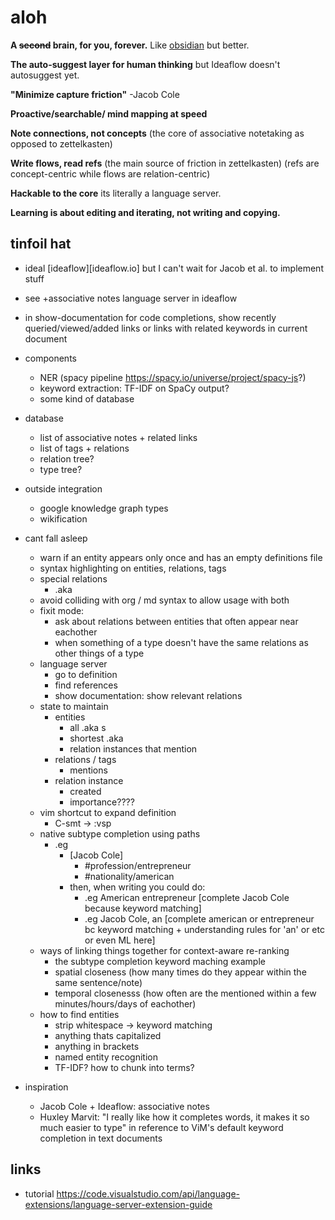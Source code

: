 # aloh

**A ~~second~~ brain, for you, forever.** 
Like [obsidian](https://obsidian.md) but better.

**The auto-suggest layer for human thinking** but Ideaflow doesn't autosuggest yet.

**"Minimize capture friction"** -Jacob Cole

**Proactive/searchable/ mind mapping at speed**

**Note connections, not concepts** (the core of associative notetaking as opposed to zettelkasten)

**Write flows, read refs** (the main source of friction in zettelkasten) (refs are concept-centric while flows are relation-centric)

**Hackable to the core** its literally a language server.

**Learning is about editing and iterating, not writing and copying.** 

## tinfoil hat
- ideal [ideaflow][ideaflow.io] but I can't wait for Jacob et al. to implement stuff
- see +associative notes language server in ideaflow
- in show-documentation for code completions, show recently queried/viewed/added links or links with related keywords in current document
- components
    - NER (spacy pipeline https://spacy.io/universe/project/spacy-js?)
    - keyword extraction: TF-IDF on SpaCy output?
    - some kind of database
- database
    - list of associative notes + related links 
    - list of tags + relations 
    - relation tree?
    - type tree?
- outside integration
    - google knowledge graph types
    - wikification

- cant fall asleep
    - warn if an entity appears only once and has an empty definitions file
    - syntax highlighting on entities, relations, tags
    - special relations
        - .aka
    - avoid colliding with org / md syntax to allow usage with both 
    - fixit mode:
        - ask about relations between entities that often appear near eachother
        - when something of a type doesn't have the same relations as other things of a type
    - language server
        - go to definition
        - find references
        - show documentation: show relevant relations
    - state to maintain
        - entities
            - all .aka s
            - shortest .aka
            - relation instances that mention 
        - relations / tags
            - mentions 
        - relation instance
            - created
            - importance???? 
    - vim shortcut to expand definition 
        - C-smt -> <ESC>:vsp<C-w><C-h><C-o><C-w><C-l>
    - native subtype completion using paths
        - .eg
            - [Jacob Cole]
                - #profession/entrepreneur
                - #nationality/american
            - then, when writing you could do:
                - .eg American entrepreneur [complete Jacob Cole because keyword matching]
                + .eg Jacob Cole, an [complete american or entrepreneur bc keyword matching + understanding rules for 'an' or etc or even ML here]
    - ways of linking things together for context-aware re-ranking
        - the subtype completion keyword maching example
        - spatial closeness (how many times do they appear within the same sentence/note)
        - temporal closenesss (how often are the mentioned within a few minutes/hours/days of eachother)
    - how to find entities
        - strip whitespace -> keyword matching
        - anything thats capitalized
        - anything in brackets
        - named entity recognition
        - TF-IDF? how to chunk into terms?

- inspiration
    - Jacob Cole + Ideaflow: associative notes
    - Huxley Marvit: "I really like how it completes words, it makes it so much easier to type" in reference to ViM's default keyword completion in text documents

## links
- tutorial https://code.visualstudio.com/api/language-extensions/language-server-extension-guide
